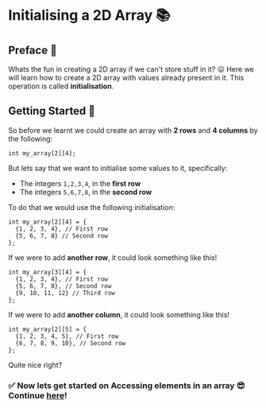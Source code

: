 # Initialising a 2D Array 📚

## Preface 🐶
Whats the fun in creating a 2D array if we can't store stuff in it? 😛
Here we will learn how to create a 2D array with values already present in it. This operation is called **initialisation**. 

## Getting Started 🎉

So before we learnt we could create an array with **2 rows** and **4 columns** by the following:
```
int my_array[2][4];
```

But lets say that we want to initialise some values to it, specifically:
- The integers `1,2,3,4`, in the **first row**
- The integers `5,6,7,8`, in the **second row**

To do that we would use the following initialisation:
```
int my_array[2][4] = {
  {1, 2, 3, 4}, // First row
  {5, 6, 7, 8} // Second row
};
```

If we were to add **another row**, it could look something like this!
```
int my_array[3][4] = {
  {1, 2, 3, 4}, // First row
  {5, 6, 7, 8}, // Second row
  {9, 10, 11, 12} // Third row
};
```

If we were to add **another column**, it could look something like this!
```
int my_array[2][5] = {
  {1, 2, 3, 4, 5}, // First row
  {6, 7, 8, 9, 10}, // Second row
};
```
Quite nice right?

### ✅ Now lets get started on **Accessing** elements in an array 😎 Continue [here](accessing.md)!
